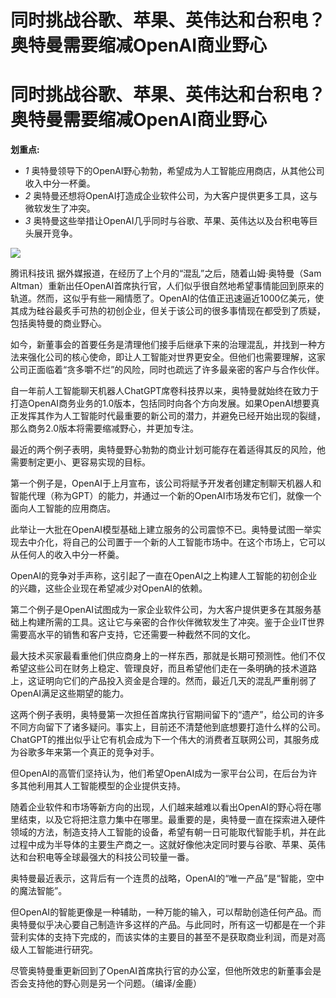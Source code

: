 # 同时挑战谷歌、苹果、英伟达和台积电？奥特曼需要缩减OpenAI商业野心

# 同时挑战谷歌、苹果、英伟达和台积电？奥特曼需要缩减OpenAI商业野心

**划重点:**

  * _1_ 奥特曼领导下的OpenAI野心勃勃，希望成为人工智能应用商店，从其他公司收入中分一杯羹。
  * _2_ 奥特曼还想将OpenAI打造成企业软件公司，为大客户提供更多工具，这与微软发生了冲突。
  * _3_ 奥特曼这些举措让OpenAI几乎同时与谷歌、苹果、英伟达以及台积电等巨头展开竞争。

![](https://inews.gtimg.com/news_bt/OhCdLngdoXvkUPmrzumckdrlwmCaMOgtw8qJjqO3HbTPMAA/1000)

腾讯科技讯 据外媒报道，在经历了上个月的“混乱”之后，随着山姆·奥特曼（Sam
Altman）重新出任OpenAI首席执行官，人们似乎很自然地希望事情能回到原来的轨道。然而，这似乎有些一厢情愿了。OpenAI的估值正迅速逼近1000亿美元，使其成为硅谷最炙手可热的初创企业，但关于该公司的很多事情现在都受到了质疑，包括奥特曼的商业野心。

如今，新董事会的首要任务是清理他们接手后继承下来的治理混乱，并找到一种方法来强化公司的核心使命，即让人工智能对世界更安全。但他们也需要理解，这家公司正面临着“贪多嚼不烂”的风险，同时也疏远了许多最亲密的客户与合作伙伴。

自一年前人工智能聊天机器人ChatGPT席卷科技界以来，奥特曼就始终在致力于打造OpenAI商务业务的1.0版本，包括同时向各个方向发展。如果OpenAI想要真正发挥其作为人工智能时代最重要的新公司的潜力，并避免已经开始出现的裂缝，那么商务2.0版本将需要缩减野心，并更加专注。

最近的两个例子表明，奥特曼野心勃勃的商业计划可能存在着适得其反的风险，他需要制定更小、更容易实现的目标。

第一个例子是，OpenAI于上月宣布，该公司将赋予开发者创建定制聊天机器人和智能代理（称为GPT）的能力，并通过一个新的OpenAI市场发布它们，就像一个面向人工智能的应用商店。

此举让一大批在OpenAI模型基础上建立服务的公司震惊不已。奥特曼试图一举实现去中介化，将自己的公司置于一个新的人工智能市场中。在这个市场上，它可以从任何人的收入中分一杯羹。

OpenAI的竞争对手声称，这引起了一直在OpenAI之上构建人工智能的初创企业的兴趣，这些企业现在希望减少对OpenAI的依赖。

第二个例子是OpenAI试图成为一家企业软件公司，为大客户提供更多在其服务基础上构建所需的工具。这让它与亲密的合作伙伴微软发生了冲突。鉴于企业IT世界需要高水平的销售和客户支持，它还需要一种截然不同的文化。

最大技术买家最看重他们供应商身上的一样东西，那就是长期可预测性。他们不仅希望这些公司在财务上稳定、管理良好，而且希望他们走在一条明确的技术道路上，这证明向它们的产品投入资金是合理的。然而，最近几天的混乱严重削弱了OpenAI满足这些期望的能力。

这两个例子表明，奥特曼第一次担任首席执行官期间留下的“遗产”，给公司的许多不同方向留下了诸多疑问。事实上，目前还不清楚他到底想要打造什么样的公司。ChatGPT的推出似乎让它有机会成为下一个伟大的消费者互联网公司，其服务成为谷歌多年来第一个真正的竞争对手。

但OpenAI的高管们坚持认为，他们希望OpenAI成为一家平台公司，在后台为许多其他利用其人工智能模型的企业提供支持。

随着企业软件和市场等新方向的出现，人们越来越难以看出OpenAI的野心将在哪里结束，以及它将把注意力集中在哪里。最重要的是，奥特曼一直在探索进入硬件领域的方法，制造支持人工智能的设备，希望有朝一日可能取代智能手机，并在此过程中成为半导体的主要生产商之一。这就好像他决定同时要与谷歌、苹果、英伟达和台积电等全球最强大的科技公司较量一番。

奥特曼最近表示，这背后有一个连贯的战略，OpenAI的“唯一产品”是“智能，空中的魔法智能”。

但OpenAI的智能更像是一种辅助，一种万能的输入，可以帮助创造任何产品。而奥特曼似乎决心要自己制造许多这样的产品。与此同时，所有这一切都是在一个非营利实体的支持下完成的，而该实体的主要目的甚至不是获取商业利润，而是对高级人工智能进行研究。

尽管奥特曼重更新回到了OpenAI首席执行官的办公室，但他所效忠的新董事会是否会支持他的野心则是另一个问题。（编译/金鹿）

